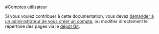 #Comptes utilisateur

Si vous voulez contribuer à cette documentation, vous devez [demander à un administrateur de vous créer un compte](/support_fr), ou modifier directement le répertoire des pages via le [dépôt Git](https://github.com/YunoHost/doc).